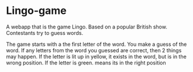 # Lingo-game
A webapp that is the game Lingo. Based on a popular British show. Contestants try to guess words. 

The game starts with a the first letter of the word. You make a guess of the word. 
If any letters from the word you guessed are correct, then 2 things may happen. 
If the letter is lit up in yellow, it exists in the word, but is in the wrong position. 
If the letter is green. means its in the right position
